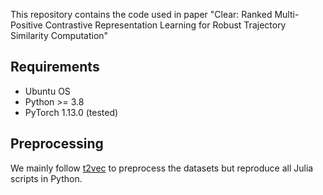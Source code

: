 This repository contains the code used in paper "Clear: Ranked Multi-Positive Contrastive Representation Learning for Robust Trajectory Similarity Computation"
## Requirements
- Ubuntu OS
- Python >= 3.8
- PyTorch 1.13.0 (tested)

 ## Preprocessing
 We mainly follow [t2vec](https://github.com/boathit/t2vec#readme) to preprocess the datasets but reproduce all Julia scripts in Python.
 
